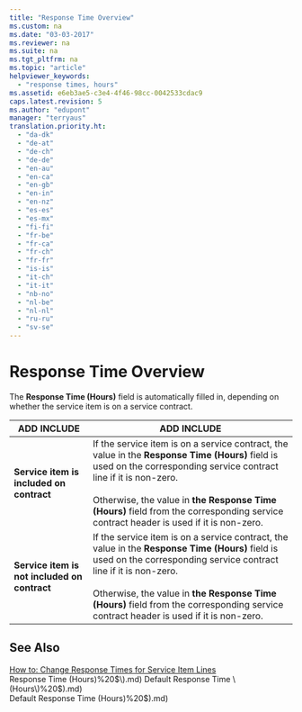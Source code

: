 ```yaml
---
title: "Response Time Overview"
ms.custom: na
ms.date: "03-03-2017"
ms.reviewer: na
ms.suite: na
ms.tgt_pltfrm: na
ms.topic: "article"
helpviewer_keywords: 
  - "response times, hours"
ms.assetid: e6eb3ae5-c3e4-4f46-98cc-0042533cdac9
caps.latest.revision: 5
ms.author: "edupont"
manager: "terryaus"
translation.priority.ht: 
  - "da-dk"
  - "de-at"
  - "de-ch"
  - "de-de"
  - "en-au"
  - "en-ca"
  - "en-gb"
  - "en-in"
  - "en-nz"
  - "es-es"
  - "es-mx"
  - "fi-fi"
  - "fr-be"
  - "fr-ca"
  - "fr-ch"
  - "fr-fr"
  - "is-is"
  - "it-ch"
  - "it-it"
  - "nb-no"
  - "nl-be"
  - "nl-nl"
  - "ru-ru"
  - "sv-se"
---
```

# Response Time Overview
The **Response Time \(Hours\)** field is automatically filled in, depending on whether the service item is on a service contract.  
  
|ADD INCLUDE<!--[!INCLUDE[bp_tableoption](../ApplicationDesign/includes/bp_tableoption_md.md)]-->|ADD INCLUDE<!--[!INCLUDE[bp_tabledescription](../ApplicationDesign/includes/bp_tabledescription_md.md)]-->|  
|----------------------------------|---------------------------------------|  
|**Service item is included on contract**|If the service item is on a service contract, the value in the **Response Time \(Hours\)** field is used on the corresponding service contract line if it is non\-zero.<br /><br /> Otherwise, the value in **the Response Time \(Hours\)** field from the corresponding service contract header is used if it is non\-zero.|  
|**Service item is not included on contract**|If the service item is on a service contract, the value in the **Response Time \(Hours\)** field is used on the corresponding service contract line if it is non\-zero.<br /><br /> Otherwise, the value in **the Response Time \(Hours\)** field from the corresponding service contract header is used if it is non\-zero.|  
  
## See Also  
 [How to: Change Response Times for Service Item Lines](../Service/how-to-change-response-times-for-service-item-lines.md)   
 Response Time \(Hours\)%20$\).md)   
 Default Response Time \(Hours\)%20$\).md)   
 Default Response Time \(Hours\)%20$\).md)